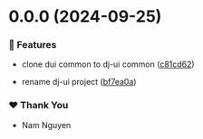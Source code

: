 # 0.0.0 (2024-09-25)


### 🚀 Features

- clone dui common to dj-ui common ([c81cd62](https://github.com/namnguyen191/namnguyen191-org/commit/c81cd62))

- rename dj-ui project ([bf7ea0a](https://github.com/namnguyen191/namnguyen191-org/commit/bf7ea0a))


### ❤️  Thank You

- Nam Nguyen